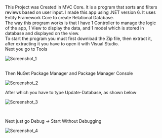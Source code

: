 
This Project was Created in MVC Core. It is a program that sorts and filters reviews based on user input. I made this app using .NET version 6. It uses Entity Framework Core to create Relational Database.<br/>
The way this program works is that I have 1 Controller to manage the logic of the app, 1 View to display the data, and 1 model which is stored in database and displayed on the view.<br/>
To start the program you must first download the Zip file, then extract it, after extracting it you have to open it with Visual Studio. <br/>
Next you go to Tools 


![Screenshot_1](https://user-images.githubusercontent.com/47032530/155901023-14a65209-9cbd-44e2-bfaa-9d37dbe35604.png)

<br/>
Then NuGet Package Manager and Package Manager Console 


![Screenshot_2](https://user-images.githubusercontent.com/47032530/155901166-1a1614a7-075b-42c8-b79a-705a0de2a651.png)


After which you have to type Update-Database, as shown below

![Screenshot_3](https://user-images.githubusercontent.com/47032530/155901270-de83658e-aeba-40ea-aa72-a5745cb0e271.png)

<br/>

Next just go Debug -> Start Without Debugging

![Screenshot_4](https://user-images.githubusercontent.com/47032530/155901370-a9acd0f4-6ec2-4788-82e4-127b70f690c6.png)

